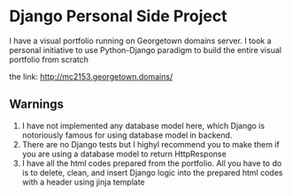 # Django Personal Side Project
I have a visual portfolio running on Georgetown domains server. I took a personal initiative to use Python-Django paradigm to build the entire visual portfolio from scratch 



the link:
http://mc2153.georgetown.domains/



## Warnings
1. I have not implemented any database model here, which Django is notoriously famous for using database model in backend. 
2. There are no Django tests but I highyl recommend you to make them if you are using a database model to return HttpResponse
3. I have all the html codes prepared from the portfolio. All you have to do is to delete, clean, and insert Django logic into the prepared html codes with a header using jinja template


